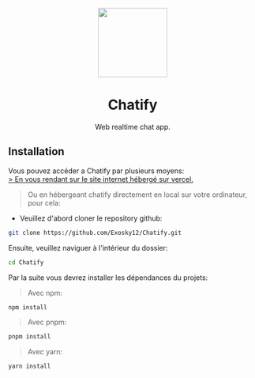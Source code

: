 <p align="center">
    <a href="https://github.com/Exosky12/Chatify">
        <img src="https://chatify-exosky.vercel.app/_next/image?url=%2Flogo.png&w=640&q=75" height="140">
    </a>
</p>
<h1 align="center">Chatify</h1>
<p align="center">Web realtime chat app.</p>

## Installation

Vous pouvez accéder a Chatify par plusieurs moyens: <br>
<a href="https://chatify-exosky.vercel.app/">> En vous rendant sur le site internet hébergé sur vercel.</a>
> Ou en hébergeant chatify directement en local sur votre ordinateur, pour cela:
- Veuillez d'abord cloner le repository github:
```sh
git clone https://github.com/Exosky12/Chatify.git
```
Ensuite, veuillez naviguer à l'intérieur du dossier:
```sh
cd Chatify
```
Par la suite vous devrez installer les dépendances du projets:
> Avec npm:
```sh
npm install
```
> Avec pnpm:
```sh
pnpm install
```
> Avec yarn:
```sh
yarn install
```
